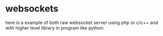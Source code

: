 # websockets

here is a example of both raw websocket server using php or c/c++ and with higher level library in program like python.
